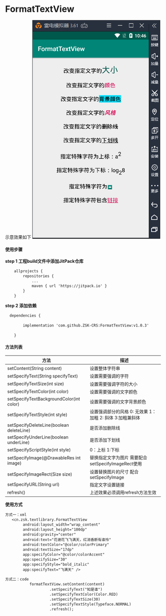 # FormatTextView

示意效果如下
![Image 效果图](https://github.com/ZSK-CRS/FormatTextView/blob/master/docs/images/demo.png)

#### 使用步骤

**step 1 工程build文件中添加JitPack仓库**

```
	allprojects {
		repositories {
			...
			maven { url 'https://jitpack.io' }
		}
	}
```

**step 2 添加依赖**

```
  dependencies {
  
		implementation 'com.github.ZSK-CRS:FormatTextView:v1.0.3'
    
	}
```
#### 方法列表

方法 | 描述
---- | ----
setContent(String content) | 设置整体字符串
setSpecifyText(String specifyText) | 设置需要强调的字符
setSpecifyTextSize(int size) | 设置需要强调字符的大小
setSpecifyTextColor(int color) | 设置需要强调的文字颜色
setSpecifyTextBackgroundColor(int color) | 设置需要强调的文字背景颜色
setSpecifyTextStyle(int style) | 设置强调部分的风格 0: 无效果  1：加粗  2: 斜体  3:加粗兼斜体
setSpecifyDeleteLine(boolean deleteLine) | 是否添加删除线
setSpecifyUnderLine(boolean underLine) | 是否添加下划线
setSpecifyScriptStyle(int style) | 0：上标  1:下标
setSpecifyImage(@DrawableRes int image) | 替换指定文字为图片 需要配合setSpecifyImageRect使用
setSpecifyImageRect(Size size) | 设置替换图片的尺寸 配合setSpecifyImage
setSpecifyURL(String url) | 指定文字设置链接
refresh() | 上述效果必须调用refresh方法生效


**使用方式**
```
方式一：xml
   <cn.zsk.textlibrary.FormatTextView
        android:layout_width="wrap_content"
        android:layout_height="100dp"
        android:gravity="center"
        android:text="花谢花飞飞满天，红消香断有谁怜"
        android:textColor="@color/colorPrimary"
        android:textSize="17dp"
        app:specifyColor="@color/colorAccent"
        app:specifySize="30"
        app:specifyStyle="bold_italic"
        app:specifyText="飞满天" />

```
```
方式二：code
           formatTextView.setContent(content)
                    .setSpecifyText("知是谁")
                    .setSpecifyTextColor(Color.RED)
                    .setSpecifyTextSize(30)
                    .setSpecifyTextStyle(Typeface.NORMAL)
                    .refresh();
```
